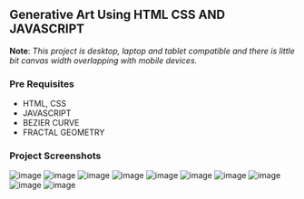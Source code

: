 
## Generative Art Using HTML CSS AND JAVASCRIPT
 **Note**: *This project is desktop, laptop and tablet compatible and there is little bit canvas width overlapping with mobile devices.* 
### Pre Requisites
* HTML, CSS
* JAVASCRIPT
* BEZIER CURVE
* FRACTAL GEOMETRY
### Project Screenshots
![image](https://user-images.githubusercontent.com/36239904/198099556-038d2735-e856-4c45-a9cd-84f8a5460e02.png)
![image](https://user-images.githubusercontent.com/36239904/198099679-d091343a-ce38-477a-9204-d0cf2dee9ad3.png)
![image](https://user-images.githubusercontent.com/36239904/198099762-48b825f8-dd37-4eb2-8af4-86975ce19578.png)
![image](https://user-images.githubusercontent.com/36239904/198099913-b707a95a-438d-4e03-8af9-6c1f44ea4dc6.png)
![image](https://user-images.githubusercontent.com/36239904/198100518-475a8da9-4039-485f-b061-4abb0ff24320.png)
![image](https://user-images.githubusercontent.com/36239904/198100303-0e433715-d77c-4ef3-9db0-5e951c11dc81.png)
![image](https://user-images.githubusercontent.com/36239904/198100787-b5912917-20a7-4d4c-b279-e03a5d19d50f.png)
![image](https://user-images.githubusercontent.com/36239904/198100861-e3b2c34b-e55a-46d7-8f54-b0200b6d4b5e.png)
![image](https://user-images.githubusercontent.com/36239904/198101189-1a27844e-c287-4082-bfcb-1afc51990d44.png)
![image](https://user-images.githubusercontent.com/36239904/198101499-e5f52e74-7dcf-49da-8746-bb6c4f39f023.png)

